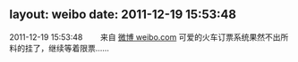 layout: weibo
date: 2011-12-19 15:53:48
---
<meta name="referrer" content="no-referrer" />

2011-12-19 15:53:48  &nbsp;&nbsp;&nbsp;&nbsp;&nbsp;&nbsp; 来自 <a href="http://weibo.com/" rel="nofollow">微博 weibo.com</a>
可爱的火车订票系统果然不出所料的挂了，继续等着限票…… ​​​
